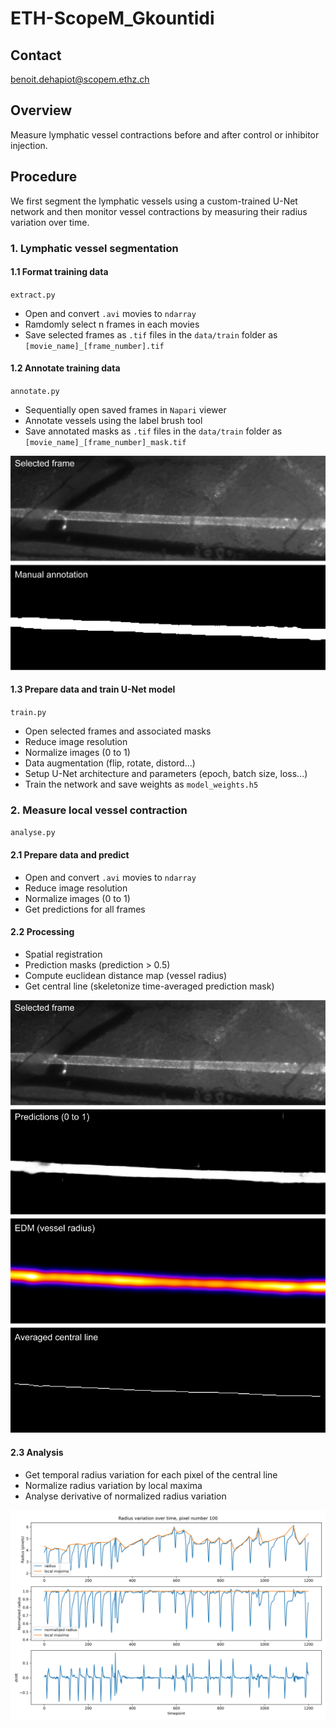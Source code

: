 # ETH-ScopeM_Gkountidi

## Contact
benoit.dehapiot@scopem.ethz.ch  

## Overview

Measure lymphatic vessel contractions before and after control or inhibitor 
injection.

## Procedure

We first segment the lymphatic vessels using a custom-trained U-Net network and then monitor vessel contractions by measuring their radius variation over time.

### 1. **Lymphatic vessel segmentation**

#### 1.1 Format training data 

`extract.py`  

- Open and convert `.avi` movies to `ndarray`
- Ramdomly select n frames in each movies
- Save selected frames as `.tif` files in the `data/train` folder as   
`[movie_name]_[frame_number].tif`

#### 1.2 Annotate training data

`annotate.py`  

- Sequentially open saved frames in `Napari` viewer
- Annotate vessels using the label brush tool
- Save annotated masks as `.tif` files in the `data/train` folder as
`[movie_name]_[frame_number]_mask.tif`

<img src="fig1.png" alt="fig1" width="512" height="auto">

#### 1.3 Prepare data and train U-Net model

`train.py`  

- Open selected frames and associated masks
- Reduce image resolution 
- Normalize images (0 to 1)  
- Data augmentation (flip, rotate, distord...)
- Setup U-Net architecture and parameters (epoch, batch size, loss...)
- Train the network and save weights as `model_weights.h5`

### 2. **Measure local vessel contraction**

`analyse.py`

#### 2.1 Prepare data and predict

- Open and convert `.avi` movies to `ndarray`
- Reduce image resolution 
- Normalize images (0 to 1)  
- Get predictions for all frames

#### 2.2 Processing

- Spatial registration
- Prediction masks (prediction > 0.5)
- Compute euclidean distance map (vessel radius)
- Get central line (skeletonize time-averaged prediction mask)

<img src="fig2.png" alt="fig2" width="512" height="auto">

#### 2.3 Analysis

- Get temporal radius variation for each pixel of the central line 
- Normalize radius variation by local maxima 
- Analyse derivative of normalized radius variation

<img src="fig3.png" alt="fig3" width="512" height="auto">